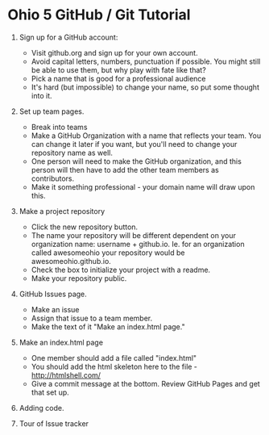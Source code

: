 # Ohio 5 GitHub / Git Tutorial

1. Sign up for a GitHub account:

	* Visit github.org and sign up for your own account.
	* Avoid capital letters, numbers, punctuation if possible. You might still be able to use them, but why play with fate like that?
	* Pick a name that is good for a professional audience
	* It's hard (but impossible) to change your name, so put some thought into it.

2. Set up team pages.
	* Break into teams
	* Make a GitHub Organization with a name that reflects your team. You can change it later if you want, but you'll need to change your repository name as well.
	* One person will need to make the GitHub organization, and this person will then have to add the other team members as contributors.
	* Make it something professional - your domain name will draw upon this.

3. Make a project repository
	* Click the new repository button.
	* The name your repository will be different dependent on your organization name: username + github.io.
	Ie. for an organization called awesomeohio your repository would be awesomeohio.github.io. 
	* Check the box to initialize your project with a readme.
	* Make your repository public.

3. GitHub Issues page.
	* Make an issue
	* Assign that issue to a team member.
	* Make the text of it "Make an index.html page."
4. Make an index.html page
	* One member should add a file called "index.html"
	* You should add the html skeleton here to the file - http://htmlshell.com/ 
	* Give a commit message at the bottom.
	Review GitHub Pages and get that set up.

4. Adding code. 
3. Tour of Issue tracker